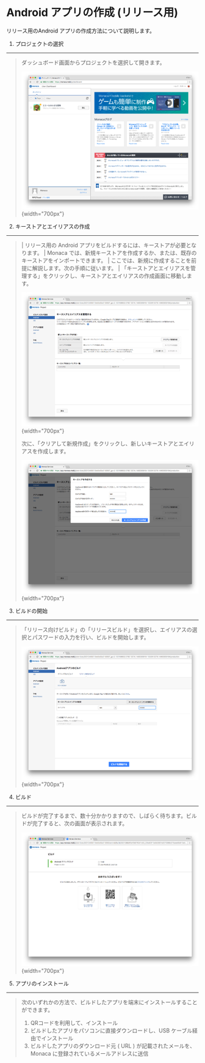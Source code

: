 Android アプリの作成 (リリース用)
=================================

リリース用のAndroid アプリの作成方法について説明します。

1. プロジェクトの選択
---------------------

> ダッシュボード画面からプロジェクトを選択して開きます。
>
> ![](images/dashboard.png){width="700px"}

2. キーストアとエイリアスの作成
-------------------------------

> | リリース用の Android
>   アプリをビルドするには、キーストアが必要となります。
> | Monaca
>   では、新規キーストアを作成するか、または、既存のキーストアをインポートできます。
> | ここでは、新規に作成することを前提に解説します。次の手順に従います。
> | 「キーストアとエイリアスを管理する」をクリックし、キーストアとエイリアスの作成画面に移動します。
>
> ![](images/build_android/manage_keystore_alias.png){width="700px"}
>
> 次に、「クリアして新規作成」をクリックし、新しいキーストアとエイリアスを作成します。
>
> ![](images/build_android/modal_make_keystore2.png){width="700px"}

3. ビルドの開始
---------------

> 「リリース向けビルド」の「リリースビルド」を選択し、エイリアスの選択とパスワードの入力を行い、ビルドを開始します。
>
> ![](images/build_android/select_alias.png){width="700px"}

4. ビルド
---------

> ビルドが完了するまで、数十分かかりますので、しばらく待ちます。ビルドが完了すると、次の画面が表示されます。
>
> ![](images/build_android/build_debug_success.png){width="700px"}

5. アプリのインストール
-----------------------

> 次のいずれかの方法で、ビルドしたアプリを端末にインストールすることができます。
>
> 1.  QRコードを利用して、インストール
> 2.  ビルドしたアプリをパソコンに直接ダウンロードし、USB
>     ケーブル経由でインストール
> 3.  ビルドしたアプリのダウンロード元 ( URL )
>     が記載されたメールを、Monaca に登録されているメールアドレスに送信

